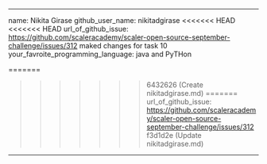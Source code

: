 
---
name: Nikita Girase
github_user_name: nikitadgirase
<<<<<<< HEAD
<<<<<<< HEAD
url_of_github_issue: https://github.com/scaleracademy/scaler-open-source-september-challenge/issues/312
maked changes for task 10
your_favroite_programming_language: java and PyTHon

=======
>>>>>>> 6432626 (Create nikitadgirase.md)
=======
url_of_github_issue: https://github.com/scaleracademy/scaler-open-source-september-challenge/issues/312
>>>>>>> f3d1d2e (Update nikitadgirase.md)
---
